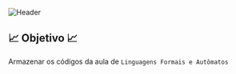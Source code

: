 ![Header](https://capsule-render.vercel.app/api?type=waving&height=121&color=FF007F&text=Códigos%20de%20Linguagens%20Formais%20e%20Autômatos&fontSize=35&fontColor=FFCBDB&section=header&fontAlignY=65)

## 📈 Objetivo 📈
Armazenar os códigos da aula de `Linguagens Formais e Autômatos`
